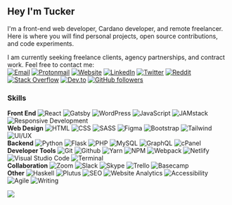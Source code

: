 ## Hey I'm Tucker

I'm a front-end web developer, Cardano developer, and remote freelancer. Here is where you will find personal projects, open source contributions, and code experiments. 

I am currently seeking freelance clients, agency partnerships, and contract work. Feel free to contact me:  
[![Email](https://img.shields.io/badge/Gmail-D14836?logo=gmail&logoColor=white)](mailto:tucker@tuckertriggs.com)
[![Protonmail](https://img.shields.io/badge/ProtonMail-8B89CC?logo=protonmail&logoColor=white)](mailto:tuckertriggs@protonmail.com)
[![Website](https://img.shields.io/badge/website-000000?logoColor=white)](https://www.tuckertriggs.com)
[![LinkedIn](https://img.shields.io/badge/LinkedIn-%230077B5.svg?logo=linkedin&logoColor=white)](https://linkedin.com/in/tuckertriggs)
[![Twitter](https://img.shields.io/badge/Twitter-%231DA1F2.svg?logo=Twitter&logoColor=white)](https://twitter.com/tuckertriggs)
[![Reddit](https://img.shields.io/badge/Reddit-%23FF4500.svg?logo=Reddit&logoColor=white)](https://reddit.com/user/tuckertriggs)
[![Stack Overflow](https://img.shields.io/badge/-Stackoverflow-FE7A16?logo=stack-overflow&logoColor=white)](https://stackoverflow.com/users/10277376)
[![Dev.to](https://img.shields.io/badge/dev.to-0A0A0A?logo=devdotto&logoColor=white)](https://dev.to/tuckertriggs)
[![GitHub followers](https://img.shields.io/github/followers/tuckpuck?branch=master&label=Followers&logo=GitHub&logoColor=ffffff&labelColor=282828&color=informational&style=flat)](https://github.com/tuckpuck)


### Skills
**Front End** ![React](https://img.shields.io/badge/-React-111?&logo=React) ![Gatsby](https://img.shields.io/badge/-Gatsby-111?&logo=Gatsby) ![WordPress](https://img.shields.io/badge/-WordPress-111?&logo=WordPress) ![JavaScript](https://img.shields.io/badge/-JavaScript-111?&logo=JavaScript) ![JAMstack](https://img.shields.io/badge/-jamstack-111?&logo=jamstack) ![Responsive Development](https://img.shields.io/badge/-responsive%20development-111)  
**Web Design** ![HTML](https://img.shields.io/badge/-html5-111?&logo=html5) ![CSS](https://img.shields.io/badge/-css-111?&logo=css3) ![SASS](https://img.shields.io/badge/-sass-111?&logo=sass) ![Figma](https://img.shields.io/badge/-figma-111?&logo=figma) ![Bootstrap](https://img.shields.io/badge/-bootstrap-111?&logo=bootstrap) ![Tailwind](https://img.shields.io/badge/-tailwind-111?&logo=tailwind-css) ![UI/UX](https://img.shields.io/badge/-ui/ux-111)  
**Backend** ![Python](https://img.shields.io/badge/-python-111?&logo=python) ![Flask](https://img.shields.io/badge/-flask-111?&logo=flask) ![PHP](https://img.shields.io/badge/-php-111?&logo=php) ![MySQL](https://img.shields.io/badge/-mysql-111?&logo=mysql) ![GraphQL](https://img.shields.io/badge/-graphql-111?&logo=graphql) ![cPanel](https://img.shields.io/badge/-cpanel-111?&logo=cpanel)  
**Developer Tools** ![Git](https://img.shields.io/badge/-git-111?&logo=git) ![Github](https://img.shields.io/badge/-github-111?&logo=github) ![Yarn](https://img.shields.io/badge/-yarn-111?&logo=yarn) ![NPM](https://img.shields.io/badge/-npm-111?&logo=npm) ![Webpack](https://img.shields.io/badge/-webpack-111?&logo=webpack) ![Netlify](https://img.shields.io/badge/-netlify-111?&logo=netlify)  ![Visual Studio Code](https://img.shields.io/badge/Visual_Studio-111?logo=visual%20studio&logoColor=2088eb) ![Terminal](https://img.shields.io/badge/-terminal-111?&logo=gnu-bash)  
**Collaboration** ![Zoom](https://img.shields.io/badge/-zoom-111?&logo=zoom) ![Slack](https://img.shields.io/badge/-slack-111?&logo=slack) ![Skype](https://img.shields.io/badge/-skype-111?&logo=skype) ![Trello](https://img.shields.io/badge/-trello-111?&logo=trello) ![Basecamp](https://img.shields.io/badge/-basecamp-111?&logo=basecamp)  
**Other** ![Haskell](https://img.shields.io/badge/-haskell-111?&logo=haskell) ![Plutus](https://img.shields.io/badge/-plutus-111) ![SEO](https://img.shields.io/badge/-seo-111) ![Website Analytics](https://img.shields.io/badge/-analytics-111) ![Accessibility](https://img.shields.io/badge/-accessibility-111) ![Agile](https://img.shields.io/badge/-agile-111) ![Writing](https://img.shields.io/badge/-writing-111)

![](https://github-readme-stats.vercel.app/api/top-langs/?username=tuckpuck&theme=tokyonight&hide_border=true&include_all_commits=true&count_private=true&layout=compact)

<!--
![](https://github-readme-stats.vercel.app/api?username=tuckpuck&theme=tokyonight&hide_border=true&include_all_commits=true&count_private=true)<br/>
![](https://github-readme-streak-stats.herokuapp.com/?user=tuckpuck&theme=tokyonight&hide_border=true)<br/>
![](https://github-profile-summary-cards.vercel.app/api/cards/profile-details?username=tuckpuck&theme=tokyonight)

### Hi there 👋
**tuckpuck/tuckpuck** is a ✨ _special_ ✨ repository because its `README.md` (this file) appears on your GitHub profile.

Here are some ideas to get you started:

- 🔭 I’m currently working on ...
- 🌱 I’m currently learning ...
- 👯 I’m looking to collaborate on ...
- 🤔 I’m looking for help with ...
- 💬 Ask me about ...
- 📫 How to reach me: ...
- 😄 Pronouns: ...
- ⚡ Fun fact: ...

![Metrics](https://metrics.lecoq.io/tuckpuck?template=classic&config.timezone=America%2FDenver)
-->
